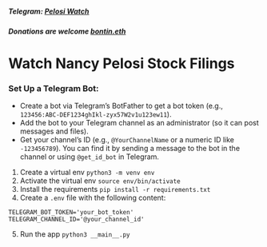 ##### Telegram: [Pelosi Watch](t.me/devfinanceros)
##### Donations are welcome [bontin.eth](app.ens.domains/bontin.eth)

# Watch Nancy Pelosi Stock Filings

### Set Up a Telegram Bot:
- Create a bot via Telegram’s BotFather to get a bot token (e.g., `123456:ABC-DEF1234ghIkl-zyx57W2v1u123ew11`).
- Add the bot to your Telegram channel as an administrator (so it can post messages and files).
- Get your channel’s ID (e.g., `@YourChannelName` or a numeric ID like `-123456789`). You can find it by sending a message to the bot in the channel or using `@get_id_bot` in Telegram.



1. Create a virtual env `python3 -m venv env`
2. Activate the virtual env `source env/bin/activate`
3. Install the requirements `pip install -r requirements.txt`
4. Create a `.env` file with the following content:
```
TELEGRAM_BOT_TOKEN='your_bot_token'
TELEGRAM_CHANNEL_ID='@your_channel_id'
```
5. Run the app `python3 __main__.py`
